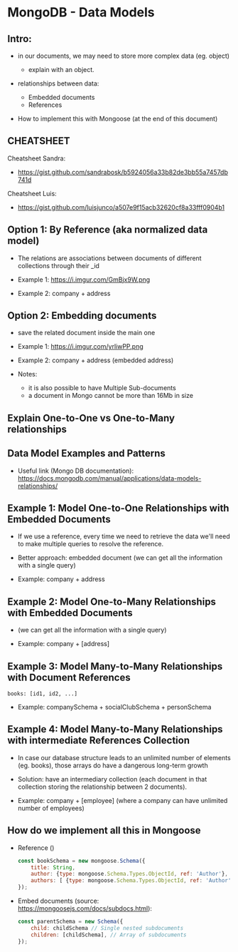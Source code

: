 
# MongoDB - Data Models

<!--

Status: draft

@todo: define detailed examples

-->


## Intro:

- in our documents, we may need to store more complex data (eg. object)
  - explain with an object.

- relationships between data:
  - Embedded documents
  - References

- How to implement this with Mongoose (at the end of this document)


## CHEATSHEET

Cheatsheet Sandra: 
- https://gist.github.com/sandrabosk/b5924056a33b82de3bb55a7457db741d

Cheatsheet Luis: 
- https://gist.github.com/luisjunco/a507e9f15acb32620cf8a33fff0904b1




## Option 1: By Reference (aka normalized data model)

- The relations are associations between documents of different collections through their _id

- Example 1: https://i.imgur.com/GmBjx9W.png

- Example 2: company + address


## Option 2:  Embedding documents

- save the related document inside the main one

- Example 1: https://i.imgur.com/yrliwPP.png

- Example 2: company + address (embedded address)

- Notes: 
  - it is also possible to have Multiple Sub-documents
  - a document in Mongo cannot be more than 16Mb in size


## Explain One-to-One vs One-to-Many relationships


## Data Model Examples and Patterns

- Useful link (Mongo DB documentation): 
  https://docs.mongodb.com/manual/applications/data-models-relationships/



## Example 1: Model One-to-One Relationships with Embedded Documents

- If we use a reference, every time we need to retrieve the data we'll need to make multiple queries to resolve the reference.

- Better approach: embedded document (we can get all the information with a single query)

- Example: company + address


## Example 2: Model One-to-Many Relationships with Embedded Documents

- (we can get all the information with a single query)

- Example: company + [address]


## Example 3: Model Many-to-Many Relationships with Document References

```
books: [id1, id2, ...]
```

- Example: companySchema + socialClubSchema + personSchema


## Example 4: Model Many-to-Many Relationships with intermediate References Collection

- In case our database structure leads to an unlimited number of elements (eg. books),  those arrays do have a dangerous long-term growth

- Solution: have an intermediary collection (each document in that collection storing the relationship between 2 documents).

- Example: company + [employee] (where a company can have unlimited number of employees)



## How do we implement all this in Mongoose

- Reference ()

  ```javascript
  const bookSchema = new mongoose.Schema({
      title: String,
      author: {type: mongoose.Schema.Types.ObjectId, ref: 'Author'}, //single reference
      authors: [ {type: mongoose.Schema.Types.ObjectId, ref: 'Author'} ] //multiple
  });
  ```


- Embed documents (source: https://mongoosejs.com/docs/subdocs.html):

    ```javascript
    const parentSchema = new Schema({
        child: childSchema // Single nested subdocuments
        children: [childSchema], // Array of subdocuments
    });
    ```



